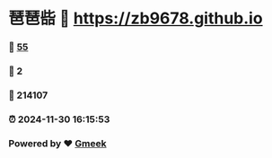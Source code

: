 # 琶琶啙 :link: https://zb9678.github.io 
### :page_facing_up: [55](https://zb9678.github.io/tag.html) 
### :speech_balloon: 2 
### :hibiscus: 214107 
### :alarm_clock: 2024-11-30 16:15:53 
### Powered by :heart: [Gmeek](https://github.com/Meekdai/Gmeek)
